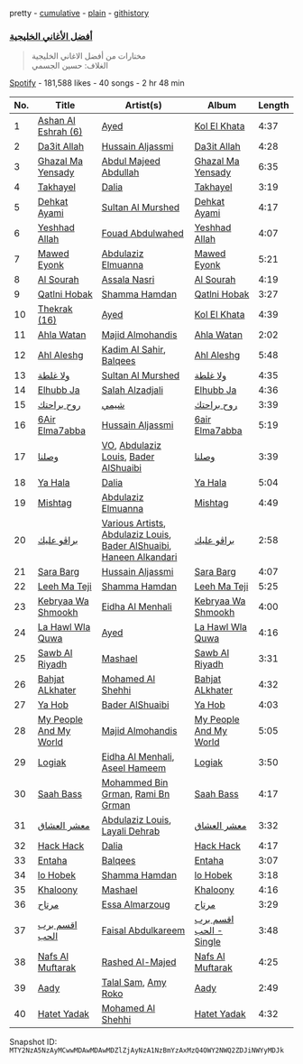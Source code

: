 pretty - [cumulative](/playlists/cumulative/37i9dQZF1DWU486KSiznWZ.md) - [plain](/playlists/plain/37i9dQZF1DWU486KSiznWZ) - [githistory](https://github.githistory.xyz/mackorone/spotify-playlist-archive/blob/main/playlists/plain/37i9dQZF1DWU486KSiznWZ)

### [أفضل الأغاني الخليجية](https://open.spotify.com/playlist/37i9dQZF1DWU486KSiznWZ)

> مختارات من أفضل الاغاني الخليجية <br/>الغلاف: حسين الجسمي

[Spotify](https://open.spotify.com/user/spotify) - 181,588 likes - 40 songs - 2 hr 48 min

| No. | Title | Artist(s) | Album | Length |
|---|---|---|---|---|
| 1 | [Ashan Al Eshrah \(6\)](https://open.spotify.com/track/0Qw2eL45SZkglxhnb1R0m9) | [Ayed](https://open.spotify.com/artist/6U4hHMBYGDF1f98bGjxC8U) | [Kol El Khata](https://open.spotify.com/album/4nKtbyAZFU6hu8lZAztO7c) | 4:37 |
| 2 | [Da3it Allah](https://open.spotify.com/track/5lcuSQuICbP7C6X9EtBhlv) | [Hussain Aljassmi](https://open.spotify.com/artist/1TcEy92Hugt8o9STqUDz2D) | [Da3it Allah](https://open.spotify.com/album/71klQgQA3xV0HdXMGOr4W7) | 4:28 |
| 3 | [Ghazal Ma Yensady](https://open.spotify.com/track/5EKVL6XHsGCWeMik7XBMh8) | [Abdul Majeed Abdullah](https://open.spotify.com/artist/2RxCv6j8Wu2rYbmtOBvg6F) | [Ghazal Ma Yensady](https://open.spotify.com/album/1llAZW89HSt3gIZ0UOcLHI) | 6:35 |
| 4 | [Takhayel](https://open.spotify.com/track/5kpt7M3vgU5nBFrECytdSv) | [Dalia](https://open.spotify.com/artist/3UYi1C1wbSZq4OXbaTdMZD) | [Takhayel](https://open.spotify.com/album/01lmkknyS1jSSXxsLelcNt) | 3:19 |
| 5 | [Dehkat Ayami](https://open.spotify.com/track/5qzYDx4eVLJFmveW0ULvnx) | [Sultan Al Murshed](https://open.spotify.com/artist/6miZ4J6pxMnkJkrjOLeGeU) | [Dehkat Ayami](https://open.spotify.com/album/0mdNdGbwgfzLMPUX6nRFIz) | 4:17 |
| 6 | [Yeshhad Allah](https://open.spotify.com/track/2VZLKUNFYFkGX3Jo0gMdrR) | [Fouad Abdulwahed](https://open.spotify.com/artist/22xlzInkcr2Suc3hx7YSyg) | [Yeshhad Allah](https://open.spotify.com/album/0OCMuAmmg390azxdmWycvx) | 4:07 |
| 7 | [Mawed Eyonk](https://open.spotify.com/track/7aq0vVJxIfEJBl0Nca2Yfq) | [Abdulaziz Elmuanna](https://open.spotify.com/artist/4bzY16GQnsfRHuIzHN4lC7) | [Mawed Eyonk](https://open.spotify.com/album/2f6Pbb9qmPx9PEkOULDmOn) | 5:21 |
| 8 | [Al Sourah](https://open.spotify.com/track/4wx0IYEDJhN0ghC1QtqocW) | [Assala Nasri](https://open.spotify.com/artist/6MQnUjIjnIOfHDFzqBJOAl) | [Al Sourah](https://open.spotify.com/album/24aRGx287iB3Y1OUuM3Z3T) | 4:19 |
| 9 | [Qatlni Hobak](https://open.spotify.com/track/7JqngiYbIy1jv6o0zq45PS) | [Shamma Hamdan](https://open.spotify.com/artist/0HB4KdHq8OA8xyJyxJ5lc2) | [Qatlni Hobak](https://open.spotify.com/album/5rM0FdvjpBafPkf7ojIeVQ) | 3:27 |
| 10 | [Thekrak \(16\)](https://open.spotify.com/track/7DPK6KDwhYUiPPGgXuq1st) | [Ayed](https://open.spotify.com/artist/6U4hHMBYGDF1f98bGjxC8U) | [Kol El Khata](https://open.spotify.com/album/4nKtbyAZFU6hu8lZAztO7c) | 4:39 |
| 11 | [Ahla Watan](https://open.spotify.com/track/0l96bCDCnawVGivHaq9GZw) | [Majid Almohandis](https://open.spotify.com/artist/2YquYFTCdzTnrcxZzzrNbj) | [Ahla Watan](https://open.spotify.com/album/1VSx7ihfIys5LekVlkUjY2) | 2:02 |
| 12 | [Ahl Aleshg](https://open.spotify.com/track/44tJDmoFxmtbbZFiTyJ63a) | [Kadim Al Sahir](https://open.spotify.com/artist/5FXMkwsloHI5c05GIkWpuK), [Balqees](https://open.spotify.com/artist/6arfS6PinvWKGyMd1AqgFI) | [Ahl Aleshg](https://open.spotify.com/album/5RBewkiAhunvGKOaqvl6t2) | 5:48 |
| 13 | [ولا غلطة](https://open.spotify.com/track/1Htw7lMJaoL7Wg1o1oh3rK) | [Sultan Al Murshed](https://open.spotify.com/artist/6miZ4J6pxMnkJkrjOLeGeU) | [ولا غلطة](https://open.spotify.com/album/4BBuPUUSsT8qkatKvZJb33) | 4:35 |
| 14 | [Elhubb Ja](https://open.spotify.com/track/6dNsnqDf8c5aBUZW7V2Oqh) | [Salah Alzadjali](https://open.spotify.com/artist/5B14NO9B5J7hKVfyttzrpH) | [Elhubb Ja](https://open.spotify.com/album/42tevSQ1DPLBGr8BgQfh3e) | 4:36 |
| 15 | [روح براحتك](https://open.spotify.com/track/4MEeCc9QHr24rQ99dOd9AZ) | [شيمي](https://open.spotify.com/artist/6x8vq4QX1MQjqasHWpMWhw) | [روح براحتك](https://open.spotify.com/album/2hStDr8tYNyFkQiUT2F0fj) | 3:39 |
| 16 | [6Air Elma7abba](https://open.spotify.com/track/1uLo7VvVInEf4mG1ne1GH8) | [Hussain Aljassmi](https://open.spotify.com/artist/1TcEy92Hugt8o9STqUDz2D) | [6air Elma7abba](https://open.spotify.com/album/51iqAWJczGv01DPAdNCU0B) | 5:19 |
| 17 | [وصلنا](https://open.spotify.com/track/5x30FoNuMhL1dzwrSbDpEm) | [VO](https://open.spotify.com/artist/4QII96v2C63K9PaG6k8aby), [Abdulaziz Louis](https://open.spotify.com/artist/45fXWSpX6WGHhSQVbkktUk), [Bader AlShuaibi](https://open.spotify.com/artist/2R1yoDsSddlxGn9DmAtJTj) | [وصلنا](https://open.spotify.com/album/1vrIcCOg50amkJ8OgdxI4a) | 3:39 |
| 18 | [Ya Hala](https://open.spotify.com/track/4u7De1AMztuLzjVwZFdcXr) | [Dalia](https://open.spotify.com/artist/3UYi1C1wbSZq4OXbaTdMZD) | [Ya Hala](https://open.spotify.com/album/1sHmK0R4eKbi56B3B0ejw8) | 5:04 |
| 19 | [Mishtag](https://open.spotify.com/track/7r04IDrw7headpmzn7xZGk) | [Abdulaziz Elmuanna](https://open.spotify.com/artist/4bzY16GQnsfRHuIzHN4lC7) | [Mishtag](https://open.spotify.com/album/5ybk09xdlcUxXst50j3DcX) | 4:49 |
| 20 | [براڤو عليك](https://open.spotify.com/track/4QtFRUFS7BVi3OHUfmt2dP) | [Various Artists](https://open.spotify.com/artist/0LyfQWJT6nXafLPZqxe9Of), [Abdulaziz Louis](https://open.spotify.com/artist/45fXWSpX6WGHhSQVbkktUk), [Bader AlShuaibi](https://open.spotify.com/artist/2R1yoDsSddlxGn9DmAtJTj), [Haneen Alkandari](https://open.spotify.com/artist/2Ta2wwXNha3yoxUuOQVMOF) | [براڤو عليك](https://open.spotify.com/album/4i1xPjQurMytzpR1mW3zIw) | 2:58 |
| 21 | [Sara Barg](https://open.spotify.com/track/611PXXtuU51ToWk55udzWo) | [Hussain Aljassmi](https://open.spotify.com/artist/1TcEy92Hugt8o9STqUDz2D) | [Sara Barg](https://open.spotify.com/album/38JLjvDN9Vmdv3hlf6KA0O) | 4:07 |
| 22 | [Leeh Ma Teji](https://open.spotify.com/track/10ttTmccx33sAtZDoasxUI) | [Shamma Hamdan](https://open.spotify.com/artist/0HB4KdHq8OA8xyJyxJ5lc2) | [Leeh Ma Teji](https://open.spotify.com/album/1MEG9F8I7J82QjzRxnlRnd) | 5:25 |
| 23 | [Kebryaa Wa Shmookh](https://open.spotify.com/track/1RO1yZjUMItbF3Vq60XtDh) | [Eidha Al Menhali](https://open.spotify.com/artist/3SyRoTyNvAyDfFT9iap0ie) | [Kebryaa Wa Shmookh](https://open.spotify.com/album/3yRAizctgFimatuWrU7x68) | 4:00 |
| 24 | [La Hawl Wla Quwa](https://open.spotify.com/track/7Jy2xkUWZBHpwEbBR5IdE7) | [Ayed](https://open.spotify.com/artist/6U4hHMBYGDF1f98bGjxC8U) | [La Hawl Wla Quwa](https://open.spotify.com/album/7kLiypV7FmQLdHYbNCKz3U) | 4:16 |
| 25 | [Sawb Al Riyadh](https://open.spotify.com/track/2zRFrCapormSMSKfWh7Hu4) | [Mashael](https://open.spotify.com/artist/0Wy58cHn0XDlkr4jBIqhZs) | [Sawb Al Riyadh](https://open.spotify.com/album/4ol55IfB7hD1b6yRHlglTG) | 3:31 |
| 26 | [Bahjat ALkhater](https://open.spotify.com/track/3eReZhyR5JIDiRN1kxxHOl) | [Mohamed Al Shehhi](https://open.spotify.com/artist/0dMebvi9NQ4TNjqWIH9dXp) | [Bahjat ALkhater](https://open.spotify.com/album/4UmJoi5HlTPVDeWuDQWgpx) | 4:32 |
| 27 | [Ya Hob](https://open.spotify.com/track/6OOd1KZo9qEXLvhdUqrZto) | [Bader AlShuaibi](https://open.spotify.com/artist/2R1yoDsSddlxGn9DmAtJTj) | [Ya Hob](https://open.spotify.com/album/0veyUyHuLWTMr5IuNjm67h) | 4:03 |
| 28 | [My People And My World](https://open.spotify.com/track/0xPWpqWvI3KSj1kv3SnPjG) | [Majid Almohandis](https://open.spotify.com/artist/2YquYFTCdzTnrcxZzzrNbj) | [My People And My World](https://open.spotify.com/album/2npyzyawAdH8O2nghXZRbX) | 5:05 |
| 29 | [Logiak](https://open.spotify.com/track/6MLGToHN1rywzRuXgKjbmF) | [Eidha Al Menhali](https://open.spotify.com/artist/3SyRoTyNvAyDfFT9iap0ie), [Aseel Hameem](https://open.spotify.com/artist/10bqdRYq6Ha83UeU77iXAo) | [Logiak](https://open.spotify.com/album/7uiBwDftspH5AQVMhxT45m) | 3:50 |
| 30 | [Saah Bass](https://open.spotify.com/track/5ug1GBN1TQBxMskIAqyVyF) | [Mohammed Bin Grman](https://open.spotify.com/artist/5uFWoNmwcCxpZSq3RToSGr), [Rami Bn Grman](https://open.spotify.com/artist/4fdjSZsatd2bMKJieNlwP4) | [Saah Bass](https://open.spotify.com/album/3CFeIkoSTRnXXxjKf7XPDc) | 4:17 |
| 31 | [معشر العشاق](https://open.spotify.com/track/6ICQlcNHmIY6JTf4pTNCkJ) | [Abdulaziz Louis](https://open.spotify.com/artist/45fXWSpX6WGHhSQVbkktUk), [Layali Dehrab](https://open.spotify.com/artist/5Jm0HiIbPtXDptk9iWN9uf) | [معشر العشاق](https://open.spotify.com/album/4SVOCuVTPM93lStypg1RuG) | 3:32 |
| 32 | [Hack Hack](https://open.spotify.com/track/27JHTW5VmpCueQEwmDyDlH) | [Dalia](https://open.spotify.com/artist/3UYi1C1wbSZq4OXbaTdMZD) | [Hack Hack](https://open.spotify.com/album/3p62UPcu6BlVklA1VtCLe5) | 4:17 |
| 33 | [Entaha](https://open.spotify.com/track/3TNLk413ZyKiUNU2IPYLUW) | [Balqees](https://open.spotify.com/artist/6arfS6PinvWKGyMd1AqgFI) | [Entaha](https://open.spotify.com/album/1W9ZA3sustAg1YF2Lfywj1) | 3:07 |
| 34 | [lo Hobek](https://open.spotify.com/track/598erFMdm6rEKqw7tRg3PX) | [Shamma Hamdan](https://open.spotify.com/artist/0HB4KdHq8OA8xyJyxJ5lc2) | [lo Hobek](https://open.spotify.com/album/48Ppl1mtZYWRqlDPgr2vBr) | 3:18 |
| 35 | [Khaloony](https://open.spotify.com/track/09jkfb9ry4b1EANWKN33eY) | [Mashael](https://open.spotify.com/artist/0Wy58cHn0XDlkr4jBIqhZs) | [Khaloony](https://open.spotify.com/album/769Ve8jTV2eKv85Cjh9bdy) | 4:16 |
| 36 | [مرتاح](https://open.spotify.com/track/4w50uHt0ccypTVz2F17Xxu) | [Essa Almarzoug](https://open.spotify.com/artist/5F0AQAjsHjjT67OBz9GLuz) | [مرتاح](https://open.spotify.com/album/0MxPzDYwlCPnbRdyPan2Pu) | 3:29 |
| 37 | [اقسم برب الحب](https://open.spotify.com/track/16n29Queh9WamvEdPAzU30) | [Faisal Abdulkareem](https://open.spotify.com/artist/5jFvzkcrrV8TqpRo2sMRuK) | [اقسم برب الحب \- Single](https://open.spotify.com/album/0ndiTiEwgNBodLi9FUxCE8) | 3:48 |
| 38 | [Nafs Al Muftarak](https://open.spotify.com/track/58lYW6pa7nkYtt3gAReZ3m) | [Rashed Al\-Majed](https://open.spotify.com/artist/3bAY4XYwWCUNpuXclgudSX) | [Nafs Al Muftarak](https://open.spotify.com/album/4WAPReCYSyjPoUAm9pGFx2) | 4:25 |
| 39 | [Aady](https://open.spotify.com/track/51xCLTYjK5IhySDDdnSCzy) | [Talal Sam](https://open.spotify.com/artist/72mJx5QexvdKQK1mi5CB4T), [Amy Roko](https://open.spotify.com/artist/4MYTbyu2ZNKAiImWWrAMjQ) | [Aady](https://open.spotify.com/album/11hE157XbnuTAeJnboNR7Y) | 2:49 |
| 40 | [Hatet Yadak](https://open.spotify.com/track/0hnemjZiAz2E1jg83hsQl0) | [Mohamed Al Shehhi](https://open.spotify.com/artist/0dMebvi9NQ4TNjqWIH9dXp) | [Hatet Yadak](https://open.spotify.com/album/2yvDoecCouFgoSA8u84OJ7) | 4:32 |

Snapshot ID: `MTY2NzA5NzAyMCwwMDAwMDAwMDZlZjAyNzA1NzBmYzAxMzQ4OWY2NWQ2ZDJiNWYyMDJk`
